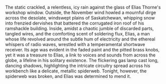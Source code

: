 The static crackled, a relentless, icy rain against the glass of Elias Thorne's workshop window.  Outside, the November wind howled a mournful dirge across the desolate, windswept plains of Saskatchewan, whipping snow into frenzied dervishes that battered the corrugated iron roof of his ramshackle building.  Inside, amidst a chaotic jumble of discarded parts, tangled wires, and the comforting scent of soldering flux, Elias, a man whose life revolved around the subtle hum of electricity and the ethereal whispers of radio waves, wrestled with a temperamental shortwave receiver.  Its age was evident in the faded paint and the pitted brass knobs, yet it was a treasure to Elias, a link to voices and sounds from across the globe, a lifeline in his solitary existence.  The flickering gas lamp cast long, dancing shadows, highlighting the intricate circuitry spread across his workbench like a delicate, metallic spiderweb.  Tonight, however, the spiderweb was broken, and Elias was determined to mend it.
